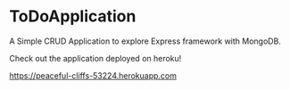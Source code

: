 # ToDoApplication

A Simple CRUD Application to explore Express framework with MongoDB.

Check out the application deployed on heroku!

https://peaceful-cliffs-53224.herokuapp.com
